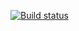 [![Build status](https://ci.appveyor.com/api/projects/status/87k1hr00nhp4ikg8/branch/main?svg=true)](https://ci.appveyor.com/project/Nikita2693/selencard/branch/main)
